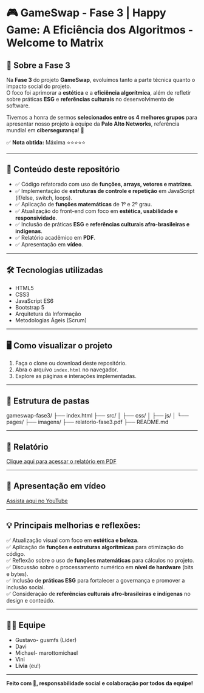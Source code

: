 # 🎮 GameSwap - Fase 3 | Happy Game: A Eficiência dos Algoritmos - Welcome to Matrix

## 🚀 Sobre a Fase 3

Na **Fase 3** do projeto **GameSwap**, evoluímos tanto a parte técnica quanto o impacto social do projeto.  
O foco foi aprimorar a **estética** e a **eficiência algorítmica**, além de refletir sobre práticas **ESG** e **referências culturais** no desenvolvimento de software.  

Tivemos a honra de sermos **selecionados entre os 4 melhores grupos** para apresentar nosso projeto à equipe da **Palo Alto Networks**, referência mundial em **cibersegurança**! 🚀  

✅ **Nota obtida:** Máxima ⭐⭐⭐⭐⭐  

---

## 📄 Conteúdo deste repositório

- ✅ Código refatorado com uso de **funções, arrays, vetores e matrizes**.  
- ✅ Implementação de **estruturas de controle e repetição** em JavaScript (if/else, switch, loops).  
- ✅ Aplicação de **funções matemáticas** de 1º e 2º grau.  
- ✅ Atualização do front-end com foco em **estética, usabilidade e responsividade**.  
- ✅ Inclusão de práticas **ESG** e **referências culturais afro-brasileiras e indígenas**.  
- ✅ Relatório acadêmico em **PDF**.  
- ✅ Apresentação em **vídeo**.  

---

## 🛠️ Tecnologias utilizadas

- HTML5  
- CSS3  
- JavaScript ES6  
- Bootstrap 5  
- Arquitetura da Informação  
- Metodologias Ágeis (Scrum)  

---

## 🖥️ Como visualizar o projeto

1. Faça o clone ou download deste repositório.  
2. Abra o arquivo `index.html` no navegador.  
3. Explore as páginas e interações implementadas.  

---

## 📁 Estrutura de pastas

gameswap-fase3/
├── index.html
├── src/
│ ├── css/
│ ├── js/
│ └── pages/
├── imagens/
├── relatorio-fase3.pdf
├── README.md


---

## 📝 **Relatório**  

[Clique aqui para acessar o relatório em PDF](./relatorioFase3.pdf)

---

## 🎥 **Apresentação em vídeo**  

[Assista aqui no YouTube](https://youtu.be/i42p1En0Aoo)

---

## 💡 **Principais melhorias e reflexões:**  

✅ Atualização visual com foco em **estética e beleza**.  
✅ Aplicação de **funções e estruturas algorítmicas** para otimização do código.  
✅ Reflexão sobre o uso de **funções matemáticas** para cálculos no projeto.  
✅ Discussão sobre o processamento numérico em **nível de hardware** (bits e bytes).  
✅ Inclusão de **práticas ESG** para fortalecer a governança e promover a inclusão social.  
✅ Consideração de **referências culturais afro-brasileiras e indígenas** no design e conteúdo.  

---

## 👩‍💻 Equipe

- Gustavo- gusmfs (Líder)  
- Davi  
- Michael- marottomichael 
- Vini  
- **Livia** (eu!)

---

**Feito com 💙, responsabilidade social e colaboração por todos da equipe!**